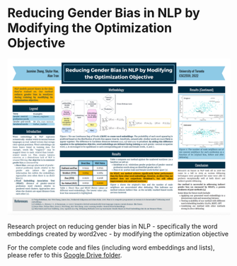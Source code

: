 # Reducing Gender Bias in NLP by Modifying the Optimization Objective
![poster](https://raw.githubusercontent.com/JasmineZhangxyz/nlp-optimization-objective/main/poster.png)

Research project on reducing gender bias in NLP - specifically the word embeddings created by word2vec - by modifying the optimization objective

For the complete code and files (including word embeddings and lists), please refer to this 
[Google Drive folder](https://drive.google.com/drive/folders/1NoYu-tq57bpiNzruCQmnu1NOLSsxjfHQ?usp=sharing).
